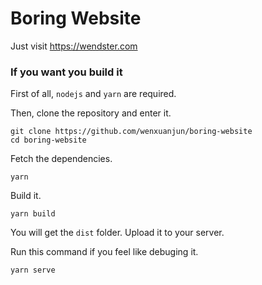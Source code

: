 # Boring Website

Just visit <https://wendster.com>

### If you want you build it

First of all, `nodejs` and `yarn` are required.

Then, clone the repository and enter it.

```
git clone https://github.com/wenxuanjun/boring-website
cd boring-website
```

Fetch the dependencies.

```
yarn
```

Build it.

```
yarn build
```

You will get the `dist` folder. Upload it to your server.

Run this command if you feel like debuging it.

```
yarn serve
```